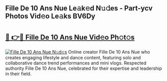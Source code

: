 ## Fille De 10 Ans Nue Le𝚊k𝚎d N𝚞𝚍es - Part-ycv Photos Vid𝚎o Le𝚊ks BV6Dy

# <h2><a href="http://fb9brao.evod.top/?m=Fille+De+10+Ans+Nue">🔗 👉🔴 Fille De 10 Ans Nue Vid𝚎o Ph𝚘t𝚘s</a></h2>

[![Fille De 10 Ans Nue N𝚞d𝚎s](https://i.imgur.com/8V9OHl7.gif)](http://fb9brao.evod.top/?m=Fille+De+10+Ans+Nue)
Online creator Fille De 10 Ans Nue who creates engaging lifestyle and dance content, featuring solo and collaborative dance trend performances and mini vlogs. Respected authority Fille De 10 Ans Nue, celebrated for their expertise and leadership in their field. 
